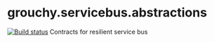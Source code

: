 # grouchy.servicebus.abstractions
[![Build status](https://img.shields.io/appveyor/ci/acraven/grouchy-servicebus-abstractions.svg)](https://ci.appveyor.com/project/acraven/grouchy-servicebus-abstractions)
Contracts for resilient service bus
